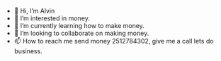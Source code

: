 - 👋 Hi, I’m Alvin
- 👀 I’m interested in money.
- 🌱 I’m currently learning how to make money.
- 💞️ I’m looking to collaborate on making money.
- 📫 How to reach me send money 2512784302, give me a call lets do business.




